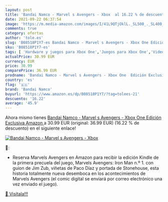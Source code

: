 ```yaml
---
layout: post
title: 'Bandai Namco - Marvel s Avengers - Xbox  al 16.22 % de descuento'
date: 2021-09-22 06:37:54
image: 'https://m.media-amazon.com/images/I/41L9QTjOklL._SL500_._SL400_.jpg'
comments: true
category: ofertas
author: 'tole.es'
slug: 'B08518P1Y7-es Bandai Namco - Marvel s Avengers - Xbox One Edición...'
sku: 'B08518P1Y7-es'
tags: [ 'Hardware y juegos para Xbox One','Juegos para Xbox One','Videojuegos','bandai namco','xbox', ]
actualPrice: 30.99 EUR
currency: EUR
price: 30.99
comparePrice: 36.99 EUR
prodname: 'Bandai Namco - Marvel s Avengers - Xbox One  Edición Exclusiva Amazon '
country: 'es'
flag: '🇪🇸'
brand: 'Bandai Namco'
buyurl: 'https://www.amazon.es/dp/B08518P1Y7/?tag=tolees-21'
descuento: '16.22'
average: '45.9'
---
```


Ahora mismo tienes [Bandai Namco - Marvel s Avengers - Xbox One  Edición Exclusiva Amazon ](https://www.amazon.es/dp/B08518P1Y7/?tag=tolees-21) a 30.99 EUR (original: 36.99 EUR) (16.22 %  de descuento) en el siguiente enlace!

[![Bandai Namco - Marvel s Avengers - Xbox ](https://m.media-amazon.com/images/I/41L9QTjOklL._SL500_._SL400_.jpg)](https://www.amazon.es/dp/B08518P1Y7/?tag=tolees-21)

🔎:

- Reserva Marvels Avengers en Amazon para recibir la edición Kindle de la primera precuela del juego, Marvels Avengers: Iron Man n.º 1. con guion de Jim Zub, viñetas de Paco Díaz y portada de Stonehouse, esta historia totalmente nueva desemboca en los acontecimientos de Marvels Avengers (el comic digital se enviará por correo electrónico una vez enviado el juego).

[🛒 Visítala!!!](https://www.amazon.es/dp/B08518P1Y7/?tag=tolees-21)

